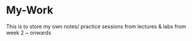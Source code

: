 # My-Work
This is to store my own notes/ practice sessions from lectures & labs from week 2 ~ onwards
